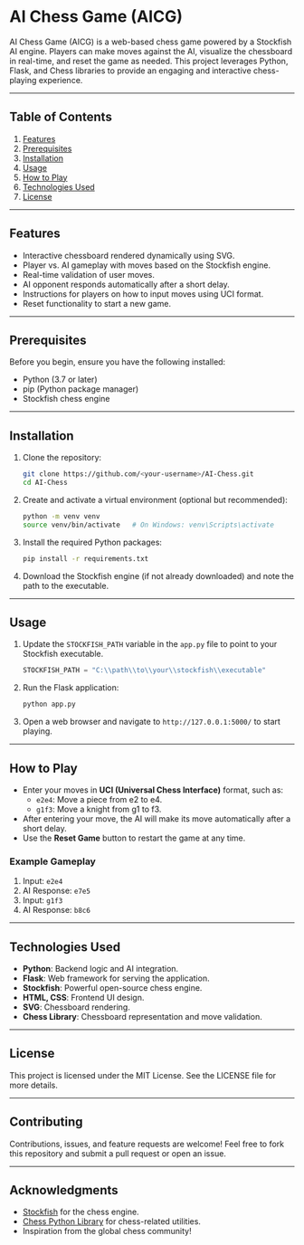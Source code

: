 # AI Chess Game (AICG)

AI Chess Game (AICG) is a web-based chess game powered by a Stockfish AI engine. Players can make moves against the AI, visualize the chessboard in real-time, and reset the game as needed. This project leverages Python, Flask, and Chess libraries to provide an engaging and interactive chess-playing experience.

---

## Table of Contents

1. [Features](#features)
2. [Prerequisites](#prerequisites)
3. [Installation](#installation)
4. [Usage](#usage)
5. [How to Play](#how-to-play)
6. [Technologies Used](#technologies-used)
7. [License](#license)

---

## Features

- Interactive chessboard rendered dynamically using SVG.
- Player vs. AI gameplay with moves based on the Stockfish engine.
- Real-time validation of user moves.
- AI opponent responds automatically after a short delay.
- Instructions for players on how to input moves using UCI format.
- Reset functionality to start a new game.

---

## Prerequisites

Before you begin, ensure you have the following installed:

- Python (3.7 or later)
- pip (Python package manager)
- Stockfish chess engine

---

## Installation

1. Clone the repository:

    ```bash
    git clone https://github.com/<your-username>/AI-Chess.git
    cd AI-Chess
    ```

2. Create and activate a virtual environment (optional but recommended):

    ```bash
    python -m venv venv
    source venv/bin/activate   # On Windows: venv\Scripts\activate
    ```

3. Install the required Python packages:

    ```bash
    pip install -r requirements.txt
    ```

4. Download the Stockfish engine (if not already downloaded) and note the path to the executable.

---

## Usage

1. Update the `STOCKFISH_PATH` variable in the `app.py` file to point to your Stockfish executable.

    ```python
    STOCKFISH_PATH = "C:\\path\\to\\your\\stockfish\\executable"
    ```

2. Run the Flask application:

    ```bash
    python app.py
    ```

3. Open a web browser and navigate to `http://127.0.0.1:5000/` to start playing.

---

## How to Play

- Enter your moves in **UCI (Universal Chess Interface)** format, such as:
  - `e2e4`: Move a piece from e2 to e4.
  - `g1f3`: Move a knight from g1 to f3.
- After entering your move, the AI will make its move automatically after a short delay.
- Use the **Reset Game** button to restart the game at any time.

### Example Gameplay

1. Input: `e2e4`
2. AI Response: `e7e5`
3. Input: `g1f3`
4. AI Response: `b8c6`

---

## Technologies Used

- **Python**: Backend logic and AI integration.
- **Flask**: Web framework for serving the application.
- **Stockfish**: Powerful open-source chess engine.
- **HTML, CSS**: Frontend UI design.
- **SVG**: Chessboard rendering.
- **Chess Library**: Chessboard representation and move validation.

---

## License

This project is licensed under the MIT License. See the LICENSE file for more details.

---

## Contributing

Contributions, issues, and feature requests are welcome! Feel free to fork this repository and submit a pull request or open an issue.

---

## Acknowledgments

- [Stockfish](https://stockfishchess.org/) for the chess engine.
- [Chess Python Library](https://python-chess.readthedocs.io/en/latest/) for chess-related utilities.
- Inspiration from the global chess community!
